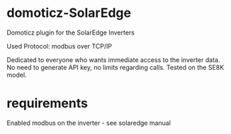 # domoticz-SolarEdge
Domoticz plugin for the SolarEdge Inverters

Used Protocol: modbus over TCP/IP

Dedicated to everyone who wants immediate access to the inverter data. No need to generate API key, no limits regarding calls.
Tested on the SE8K model.

# requirements
Enabled modbus on the inverter - see solaredge manual



